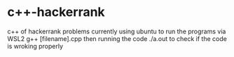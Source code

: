 # c++-hackerrank
c++ of hackerrank problems
currently using ubuntu to run the programs via WSL2
g++ [filename].cpp
then running the code ./a.out to check if the code is wroking properly
